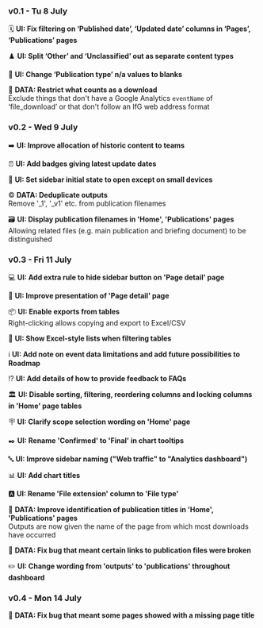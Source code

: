 ### v0.1 - Tu 8 July
🗓️ **UI: Fix filtering on ‘Published date’, ‘Updated date’ columns in ‘Pages’, ‘Publications’ pages**

♟️ **UI: Split ‘Other’ and ‘Unclassified’ out as separate content types**

📖 **UI: Change ‘Publication type’ n/a values to blanks**

📂 **DATA: Restrict what counts as a download**\
Exclude things that don't have a Google Analytics `eventName` of ‘file_download’ or that don't follow an IfG web address format

### v0.2 - Wed 9 July
➡️ **UI: Improve allocation of historic content to teams**

⏰ **UI: Add badges giving latest update dates**

📲 **UI: Set sidebar initial state to open except on small devices**

©️ **DATA: Deduplicate outputs**\
Remove '_1', '_v1' etc. from publication filenames

🗃️ **UI: Display publication filenames in 'Home', 'Publications' pages**\
Allowing related files (e.g. main publication and briefing document) to be distinguished

### v0.3 - Fri 11 July
💻 **UI: Add extra rule to hide sidebar button on 'Page detail' page**

💄 **UI: Improve presentation of 'Page detail' page**

📦 **UI: Enable exports from tables**\
Right-clicking allows copying and export to Excel/CSV

📃 **UI: Show Excel-style lists when filtering tables**

ℹ️ **UI: Add note on event data limitations and add future possibilities to Roadmap**

⁉️ **UI: Add details of how to provide feedback to FAQs**

🏛️ **UI: Disable sorting, filtering, reordering columns and locking columns in 'Home' page tables**

🪧 **UI: Clarify scope selection wording on 'Home' page**

✒️ **UI: Rename 'Confirmed' to 'Final' in chart tooltips**

🔤 **UI: Improve sidebar naming ("Web traffic" to "Analytics dashboard")**

📊 **UI: Add chart titles**

🅰️ **UI: Rename 'File extension' column to 'File type'**

🔢 **DATA: Improve identification of publication titles in 'Home', 'Publications' pages**\
Outputs are now given the name of the page from which most downloads have occurred

🐛 **DATA: Fix bug that meant certain links to publication files were broken**

✏️ **UI: Change wording from 'outputs' to 'publications' throughout dashboard**

### v0.4 - Mon 14 July
🐜 **DATA: Fix bug that meant some pages showed with a missing page title**
